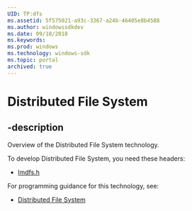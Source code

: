 ```yaml
---
UID: TP:dfs
ms.assetid: 5f575021-a93c-3367-a24b-46405e8b4588
ms.author: windowssdkdev
ms.date: 09/18/2018
ms.keywords: 
ms.prod: windows
ms.technology: windows-sdk
ms.topic: portal
archived: true
---
```


# Distributed File System

## -description

Overview of the Distributed File System technology.

To develop Distributed File System, you need these headers:

 * [lmdfs.h](../lmdfs/index.md)

For programming guidance for this technology, see:
* [Distributed File System](/previous-versions/windows/desktop/dfs)

